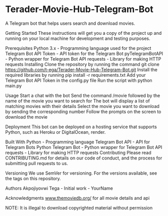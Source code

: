 # Terader-Movie-Hub-Telegram-Bot

A Telegram bot that helps users search and download movies.

Getting Started
These instructions will get you a copy of the project up and running on your local machine for development and testing purposes.

Prerequisites
Python 3.x - Programming language used for the project
Telegram Bot API Token - API token for the Telegram Bot
pyTelegramBotAPI - Python wrapper for Telegram Bot API
requests - Library for making HTTP requests
Installing
Clone the repository by running the command git clone https://github.com/t-ega/Terader-Movie-Hub-Telegram-Bot.git
Install the required libraries by running pip install -r requirements.txt
Add your Telegram Bot API Token in the config.py file
Run the script with python main.py


Usage
Start a chat with the bot
Send the command /movie followed by the name of the movie you want to search for
The bot will display a list of matching movies with their details
Select the movie you want to download by sending the corresponding number
Follow the prompts on the screen to download the movie

Deployment
This bot can be deployed on a hosting service that supports Python, such as Heroku or DigitalOcean, render.

Built With
Python - Programming language
Telegram Bot API - API for Telegram Bots
Python Telegram Bot - Python wrapper for Telegram Bot API
requests - Library for making HTTP requests
Contributing
Please read CONTRIBUTING.md for details on our code of conduct, and the process for submitting pull requests to us.

Versioning
We use SemVer for versioning. For the versions available, see the tags on this repository.

Authors
Akpojiyovwi Tega - Initial work - YourName



Acknowledgments
www.themoviedb.org/ for all movie details and api

NOTE:
It is illegal to download copyrighted material without permission
